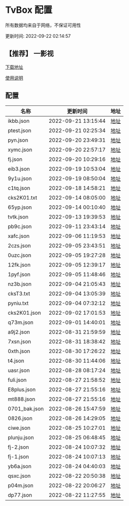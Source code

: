# TvBox 配置

所有数据均来自于网络，不保证可用性

更新时间: 2022-09-22 02:14:57

## 【推荐】 一影视

[下载地址](https://ghproxy.com/https://raw.githubusercontent.com/tv-player/apks/main/live/一影视.apk)

[使用说明](https://github.com/tv-player/apks/blob/main/README.md)

## 配置


|   名称  | 更新时间  |地址  |
|  ----  | ----  |----  |
|  ikbb.json | 2022-09-21 13:15:44 |[地址](https://ghproxy.com/https://raw.githubusercontent.com/tv-player/tvbox-line/main/tv/ikbb.json) |
|  ptest.json | 2022-09-21 02:25:34 |[地址](https://ghproxy.com/https://raw.githubusercontent.com/tv-player/tvbox-line/main/tv/ptest.json) |
|  pyn.json | 2022-09-20 23:49:31 |[地址](https://ghproxy.com/https://raw.githubusercontent.com/tv-player/tvbox-line/main/tv/pyn.json) |
|  xymc.json | 2022-09-20 22:57:17 |[地址](https://ghproxy.com/https://raw.githubusercontent.com/tv-player/tvbox-line/main/tv/xymc.json) |
|  fj.json | 2022-09-20 10:29:16 |[地址](https://ghproxy.com/https://raw.githubusercontent.com/tv-player/tvbox-line/main/tv/fj.json) |
|  eib3.json | 2022-09-19 10:53:04 |[地址](https://ghproxy.com/https://raw.githubusercontent.com/tv-player/tvbox-line/main/tv/eib3.json) |
|  9y1u.json | 2022-09-19 08:50:04 |[地址](https://ghproxy.com/https://raw.githubusercontent.com/tv-player/tvbox-line/main/tv/9y1u.json) |
|  c1tq.json | 2022-09-18 14:58:21 |[地址](https://ghproxy.com/https://raw.githubusercontent.com/tv-player/tvbox-line/main/tv/c1tq.json) |
|  cks2K01.txt | 2022-09-14 08:05:00 |[地址](https://ghproxy.com/https://raw.githubusercontent.com/tv-player/tvbox-line/main/tv/cks2K01.txt) |
|  65yp.json | 2022-09-14 00:10:40 |[地址](https://ghproxy.com/https://raw.githubusercontent.com/tv-player/tvbox-line/main/tv/65yp.json) |
|  tvtk.json | 2022-09-13 19:39:53 |[地址](https://ghproxy.com/https://raw.githubusercontent.com/tv-player/tvbox-line/main/tv/tvtk.json) |
|  pb9c.json | 2022-09-11 23:43:14 |[地址](https://ghproxy.com/https://raw.githubusercontent.com/tv-player/tvbox-line/main/tv/pb9c.json) |
|  xafc.json | 2022-09-06 11:19:53 |[地址](https://ghproxy.com/https://raw.githubusercontent.com/tv-player/tvbox-line/main/tv/xafc.json) |
|  2czs.json | 2022-09-05 23:43:51 |[地址](https://ghproxy.com/https://raw.githubusercontent.com/tv-player/tvbox-line/main/tv/2czs.json) |
|  0uzc.json | 2022-09-05 19:27:28 |[地址](https://ghproxy.com/https://raw.githubusercontent.com/tv-player/tvbox-line/main/tv/0uzc.json) |
|  12fk.json | 2022-09-05 12:39:17 |[地址](https://ghproxy.com/https://raw.githubusercontent.com/tv-player/tvbox-line/main/tv/12fk.json) |
|  1pyf.json | 2022-09-05 11:48:46 |[地址](https://ghproxy.com/https://raw.githubusercontent.com/tv-player/tvbox-line/main/tv/1pyf.json) |
|  nz3b.json | 2022-09-04 21:05:43 |[地址](https://ghproxy.com/https://raw.githubusercontent.com/tv-player/tvbox-line/main/tv/nz3b.json) |
|  cksT3.txt | 2022-09-04 13:05:39 |[地址](https://ghproxy.com/https://raw.githubusercontent.com/tv-player/tvbox-line/main/tv/cksT3.txt) |
|  pyniu.txt | 2022-09-04 07:32:12 |[地址](https://ghproxy.com/https://raw.githubusercontent.com/tv-player/tvbox-line/main/tv/pyniu.txt) |
|  cks2K01.json | 2022-09-02 17:01:53 |[地址](https://ghproxy.com/https://raw.githubusercontent.com/tv-player/tvbox-line/main/tv/cks2K01.json) |
|  q73m.json | 2022-09-01 14:40:01 |[地址](https://ghproxy.com/https://raw.githubusercontent.com/tv-player/tvbox-line/main/tv/q73m.json) |
|  a9j2.json | 2022-08-31 21:59:59 |[地址](https://ghproxy.com/https://raw.githubusercontent.com/tv-player/tvbox-line/main/tv/a9j2.json) |
|  7xsn.json | 2022-08-31 18:38:42 |[地址](https://ghproxy.com/https://raw.githubusercontent.com/tv-player/tvbox-line/main/tv/7xsn.json) |
|  0xth.json | 2022-08-30 17:26:22 |[地址](https://ghproxy.com/https://raw.githubusercontent.com/tv-player/tvbox-line/main/tv/0xth.json) |
|  t4.json | 2022-08-30 11:44:06 |[地址](https://ghproxy.com/https://raw.githubusercontent.com/tv-player/tvbox-line/main/tv/t4.json) |
|  uasr.json | 2022-08-28 08:17:24 |[地址](https://ghproxy.com/https://raw.githubusercontent.com/tv-player/tvbox-line/main/tv/uasr.json) |
|  fuli.json | 2022-08-27 21:58:52 |[地址](https://ghproxy.com/https://raw.githubusercontent.com/tv-player/tvbox-line/main/tv/fuli.json) |
|  E8plus.json | 2022-08-27 21:55:16 |[地址](https://ghproxy.com/https://raw.githubusercontent.com/tv-player/tvbox-line/main/tv/E8plus.json) |
|  mt888.json | 2022-08-27 21:55:16 |[地址](https://ghproxy.com/https://raw.githubusercontent.com/tv-player/tvbox-line/main/tv/mt888.json) |
|  0701_bak.json | 2022-08-26 15:47:59 |[地址](https://ghproxy.com/https://raw.githubusercontent.com/tv-player/tvbox-line/main/tv/0701_bak.json) |
|  0826.json | 2022-08-26 14:29:05 |[地址](https://ghproxy.com/https://raw.githubusercontent.com/tv-player/tvbox-line/main/tv/0826.json) |
|  ciwe.json | 2022-08-25 10:27:01 |[地址](https://ghproxy.com/https://raw.githubusercontent.com/tv-player/tvbox-line/main/tv/ciwe.json) |
|  plunju.json | 2022-08-25 06:48:45 |[地址](https://ghproxy.com/https://raw.githubusercontent.com/tv-player/tvbox-line/main/tv/plunju.json) |
|  fj-2.json | 2022-08-24 10:07:32 |[地址](https://ghproxy.com/https://raw.githubusercontent.com/tv-player/tvbox-line/main/tv/fj-2.json) |
|  fj-1.json | 2022-08-24 10:07:13 |[地址](https://ghproxy.com/https://raw.githubusercontent.com/tv-player/tvbox-line/main/tv/fj-1.json) |
|  yb6a.json | 2022-08-24 04:40:03 |[地址](https://ghproxy.com/https://raw.githubusercontent.com/tv-player/tvbox-line/main/tv/yb6a.json) |
|  qsxc.json | 2022-08-22 20:50:38 |[地址](https://ghproxy.com/https://raw.githubusercontent.com/tv-player/tvbox-line/main/tv/qsxc.json) |
|  p04m.json | 2022-08-22 20:06:27 |[地址](https://ghproxy.com/https://raw.githubusercontent.com/tv-player/tvbox-line/main/tv/p04m.json) |
|  dp77.json | 2022-08-22 11:27:55 |[地址](https://ghproxy.com/https://raw.githubusercontent.com/tv-player/tvbox-line/main/tv/dp77.json) |
  






